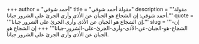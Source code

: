 +++
author = "أحمد شوقي"
title = "مقولة أحمد شوقي"
description = '''مقولة أحمد شوقي: إن الشجاع هو الجبان عن الأذى وأرى الجرئ على الشرور جبانا.'''
quote = '''إن الشجاع هو الجبان عن الأذى وأرى الجرئ على الشرور جبانا.'''
slug = '''إن-الشجاع-هو-الجبان-عن-الأذى-وأرى-الجرئ-على-الشرور-جبانا'''
+++
إن الشجاع هو الجبان عن الأذى وأرى الجرئ على الشرور جبانا.
